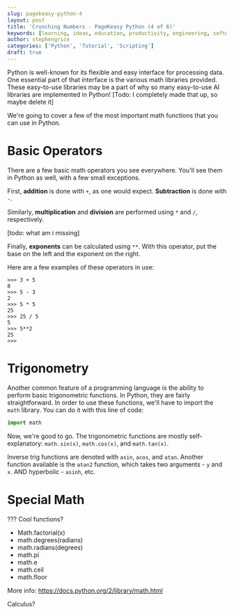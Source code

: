 ```yaml
---
slug: pagekeasy-python-4
layout: post
title: 'Crunching Numbers - PageKeasy Python (4 of 6)'
keywords: [learning, ideas, education, productivity, engineering, software engineering, technology, python, scripting, pagekey, pagekeasy, math, mathematics]
author: stephengrice
categories: ['Python', 'Tutorial', 'Scripting']
draft: true
---
```


Python is well-known for its flexible and easy interface for processing data. One essential part of that interface is the various math libraries provided. These easy-to-use libraries may be a part of why so many easy-to-use AI libraries are implemented in Python! [Todo: I completely made that up, so maybe delete it]

We're going to cover a few of the most important math functions that you can use in Python.

# Basic Operators

There are a few basic math operators you see everywhere. You'll see them in Python as well, with a few small exceptions.

First, **addition** is done with `+`, as one would expect. **Subtraction** is done with `-`.

Similarly, **multiplication** and **division** are performed using `*` and `/`, respectively.

[todo: what am i missing]

Finally, **exponents** can be calculated using `**`. With this operator, put the base on the left and the exponent on the right.

Here are a few examples of these operators in use:

```
>>> 3 + 5
8
>>> 5 - 3
2
>>> 5 * 5
25
>>> 25 / 5
5
>>> 5**2
25
>>>
```

# Trigonometry

Another common feature of a programming language is the ability to perform basic trigonometric functions. In Python, they are fairly straightforward. In order to use these functions, we'll have to import the `math` library. You can do it with this line of code:

```python
import math
```

Now, we're good to go. The trigonometric functions are mostly self-explanatory: `math.sin(x)`, `math.cos(x)`, and `math.tan(x)`.

Inverse trig functions are denoted with `asin`, `acos`, and `atan`. Another function available is the `atan2` function, which takes two arguments - `y` and `x`. AND hyperbolic - `asinh`, etc.

# Special Math

??? Cool functions?

* Math.factorial(x)
* math.degrees(radians)
* math.radians(degrees)
* math.pi
* math.e
* math.ceil
* math.floor

More info: https://docs.python.org/2/library/math.html


Calculus?
